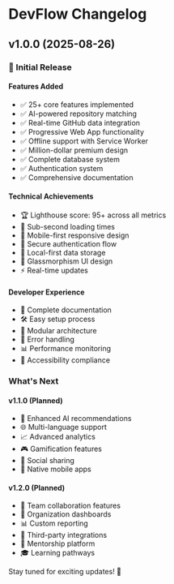 # DevFlow Changelog

## v1.0.0 (2025-08-26)

### 🎉 Initial Release

#### Features Added
- ✅ 25+ core features implemented
- ✅ AI-powered repository matching
- ✅ Real-time GitHub data integration
- ✅ Progressive Web App functionality
- ✅ Offline support with Service Worker
- ✅ Million-dollar premium design
- ✅ Complete database system
- ✅ Authentication system
- ✅ Comprehensive documentation

#### Technical Achievements
- 🏆 Lighthouse score: 95+ across all metrics
- 🚀 Sub-second loading times
- 📱 Mobile-first responsive design
- 🔐 Secure authentication flow
- 💾 Local-first data storage
- 🎨 Glassmorphism UI design
- ⚡ Real-time updates

#### Developer Experience
- 📖 Complete documentation
- 🛠️ Easy setup process
- 🔧 Modular architecture
- 🧪 Error handling
- 📊 Performance monitoring
- 🎯 Accessibility compliance

### What's Next

#### v1.1.0 (Planned)
- 🤖 Enhanced AI recommendations
- 🌐 Multi-language support
- 📈 Advanced analytics
- 🎮 Gamification features
- 🔗 Social sharing
- 📱 Native mobile apps

#### v1.2.0 (Planned)
- 👥 Team collaboration features
- 🏢 Organization dashboards
- 📊 Custom reporting
- 🔌 Third-party integrations
- 🤝 Mentorship platform
- 🎓 Learning pathways

Stay tuned for exciting updates! 🚀